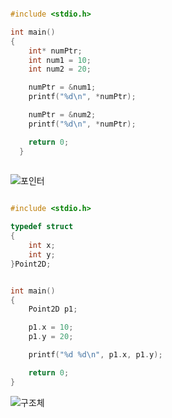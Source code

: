 ```c

#include <stdio.h>

int main()
{
	int* numPtr;
	int num1 = 10;
	int num2 = 20;

	numPtr = &num1;
	printf("%d\n", *numPtr);

	numPtr = &num2;
	printf("%d\n", *numPtr);

	return 0;
  }
  
  ```
  ![포인터](https://user-images.githubusercontent.com/114458636/193379393-77af7d0e-6c34-46e3-8006-069b31ed5db1.png)

```c

#include <stdio.h>

typedef struct
{
	int x;
	int y;
}Point2D;


int main()
{
	Point2D p1;

	p1.x = 10;
	p1.y = 20;

	printf("%d %d\n", p1.x, p1.y);

	return 0;
}
```
![구조체](https://user-images.githubusercontent.com/114458636/193383818-422893b7-99c3-4e0e-ae78-9e800cac9a9a.png)

